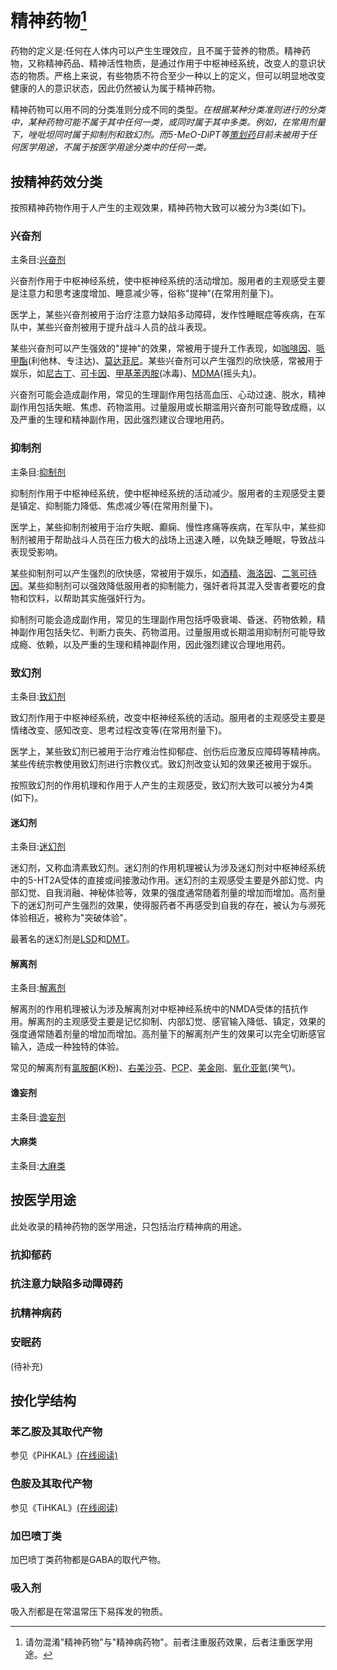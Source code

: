 <!--


### 精神活性物质将被根据娱乐价值分为N-无，E-存在，H-高。该分级基于以下子项：

A药理学特性

B相关报告及使用者评价

~~待补充~~

## H-高 分级列表
[白兔bron](https://github.com/SalviaSWC/FreeODwiki/blob/main/%E7%B2%BE%E7%A5%9E%E6%B4%BB%E6%80%A7%E7%89%A9%E8%B4%A8/%E7%99%BD%E5%85%94bron.md "白兔bron")

[司来吉兰+苯乙胺](https://github.com/SalviaSWC/FreeODwiki/blob/main/%E7%B2%BE%E7%A5%9E%E6%B4%BB%E6%80%A7%E7%89%A9%E8%B4%A8/%E5%8F%B8%E6%9D%A5%E5%90%89%E5%85%B0%2B%E8%8B%AF%E4%B9%99%E8%83%BA.md "司来吉兰+苯乙胺")

[普瑞巴林](https://github.com/SalviaSWC/FreeODwiki/blob/main/%E7%B2%BE%E7%A5%9E%E6%B4%BB%E6%80%A7%E7%89%A9%E8%B4%A8/%E6%99%AE%E7%91%9E%E5%B7%B4%E6%9E%97.md "普瑞巴林")

[哮喘片](https://github.com/SalviaSWC/FreeODwiki/blob/main/%E7%B2%BE%E7%A5%9E%E6%B4%BB%E6%80%A7%E7%89%A9%E8%B4%A8/%E5%93%AE%E5%96%98%E7%89%87.md "哮喘片")

[复方甘草片](https://github.com/SalviaSWC/FreeODwiki/blob/main/%E7%B2%BE%E7%A5%9E%E6%B4%BB%E6%80%A7%E7%89%A9%E8%B4%A8/%E5%A4%8D%E6%96%B9%E7%94%98%E8%8D%89%E7%89%87.md "复方甘草片")

## E-存在 分级列表
[阿普唑仑](https://github.com/SalviaSWC/FreeODwiki/blob/main/%E7%B2%BE%E7%A5%9E%E6%B4%BB%E6%80%A7%E7%89%A9%E8%B4%A8/%E9%98%BF%E6%99%AE%E5%94%91%E4%BB%91.md "阿普唑仑")

[金刚烷胺](https://github.com/SalviaSWC/FreeODwiki/blob/main/%E7%B2%BE%E7%A5%9E%E6%B4%BB%E6%80%A7%E7%89%A9%E8%B4%A8/%E9%87%91%E5%88%9A%E7%83%B7%E8%83%BA.md "金刚烷胺")

[普瑞巴林+巴氯芬](https://github.com/SalviaSWC/FreeODwiki/blob/main/%E7%B2%BE%E7%A5%9E%E6%B4%BB%E6%80%A7%E7%89%A9%E8%B4%A8/%E6%99%AE%E7%91%9E%E5%B7%B4%E6%9E%97%2B%E5%B7%B4%E6%B0%AF%E8%8A%AC.md "普瑞巴林+巴氯芬")

[安非他酮](https://github.com/SalviaSWC/FreeODwiki/blob/main/%E7%B2%BE%E7%A5%9E%E6%B4%BB%E6%80%A7%E7%89%A9%E8%B4%A8/%E5%AE%89%E9%9D%9E%E4%BB%96%E9%85%AE.md "安非他酮")

[唑吡坦](https://github.com/SalviaSWC/FreeODwiki/blob/main/%E7%B2%BE%E7%A5%9E%E6%B4%BB%E6%80%A7%E7%89%A9%E8%B4%A8/%E5%94%91%E5%90%A1%E5%9D%A6.md "唑吡坦")

[右美沙芬](https://github.com/SalviaSWC/FreeODwiki/blob/main/%E7%B2%BE%E7%A5%9E%E6%B4%BB%E6%80%A7%E7%89%A9%E8%B4%A8/%E5%8F%B3%E7%BE%8E%E6%B2%99%E8%8A%AC.md "右美沙芬")

[氯硝西泮](https://github.com/SalviaSWC/FreeODwiki/blob/main/%E7%B2%BE%E7%A5%9E%E6%B4%BB%E6%80%A7%E7%89%A9%E8%B4%A8/%E6%B0%AF%E7%A1%9D%E8%A5%BF%E6%B3%AE.md "氯硝西泮")

## N-无 分级列表
[氯氮䓬](https://github.com/SalviaSWC/FreeODwiki/blob/main/%E7%B2%BE%E7%A5%9E%E6%B4%BB%E6%80%A7%E7%89%A9%E8%B4%A8/%E6%B0%AF%E6%B0%AE%E4%93%AC.md "氯氮䓬")

[地西泮](https://github.com/SalviaSWC/FreeODwiki/blob/main/%E7%B2%BE%E7%A5%9E%E6%B4%BB%E6%80%A7%E7%89%A9%E8%B4%A8/%E5%9C%B0%E8%A5%BF%E6%B3%AE.md "地西泮")

[佐匹克隆](https://github.com/SalviaSWC/FreeODwiki/blob/main/%E7%B2%BE%E7%A5%9E%E6%B4%BB%E6%80%A7%E7%89%A9%E8%B4%A8/(%E5%8F%B3)%E4%BD%90%E5%8C%B9%E5%85%8B%E9%9A%86.md "佐匹克隆")

[扎来普隆](https://github.com/SalviaSWC/FreeODwiki/blob/main/%E7%B2%BE%E7%A5%9E%E6%B4%BB%E6%80%A7%E7%89%A9%E8%B4%A8/%E6%89%8E%E6%9D%A5%E6%99%AE%E9%9A%86.md "扎来普隆")

娱乐价值是主观判断，人人不同，不能以这个来作主要分类依据

-->

# 精神药物[^1]

[^1]: 请勿混淆"精神药物"与"精神病药物"。前者注重服药效果，后者注重医学用途。

药物的定义是:任何在人体内可以产生生理效应，且不属于营养的物质。精神药物，又称精神药品、精神活性物质，是通过作用于中枢神经系统，改变人的意识状态的物质。严格上来说，有些物质不符合至少一种以上的定义，但可以明显地改变健康的人的意识状态，因此仍然被认为属于精神药物。

精神药物可以用不同的分类准则分成不同的类型。*在根据某种分类准则进行的分类中，某种药物可能不属于其中任何一类，或同时属于其中多类。例如，在常用剂量下，唑吡坦同时属于抑制剂和致幻剂。而5-MeO-DiPT等[策划药](./../中心页/策划药.md)目前未被用于任何医学用途，不属于按医学用途分类中的任何一类。*

## 按精神药效分类

按照精神药物作用于人产生的主观效果，精神药物大致可以被分为3类(如下)。

### 兴奋剂

主条目:[兴奋剂](./../中心页/精神药物药效类型/兴奋剂.md)

兴奋剂作用于中枢神经系统，使中枢神经系统的活动增加。服用者的主观感受主要是注意力和思考速度增加、睡意减少等，俗称"提神"(在常用剂量下)。

医学上，某些兴奋剂被用于治疗注意力缺陷多动障碍，发作性睡眠症等疾病，在军队中，某些兴奋剂被用于提升战斗人员的战斗表现。

某些兴奋剂可以产生强效的"提神"的效果，常被用于提升工作表现，如[咖啡因](./药物/咖啡因.md)、[哌甲酯](./药物/哌甲酯.md)(利他林、专注达)、[莫达菲尼](./药物/莫达菲尼.md)。某些兴奋剂可以产生强烈的欣快感，常被用于娱乐，如[尼古丁](./药物/尼古丁.md)、[可卡因](./药物/可卡因.md)、[甲基苯丙胺](./药物/甲基苯丙胺.md)(冰毒)、[MDMA](./药物/亚甲双氧基甲基苯丙胺.md)(摇头丸)。

兴奋剂可能会造成副作用，常见的生理副作用包括高血压、心动过速、脱水，精神副作用包括失眠、焦虑、药物滥用。过量服用或长期滥用兴奋剂可能导致成瘾，以及严重的生理和精神副作用，因此强烈建议合理地用药。

### 抑制剂

主条目:[抑制剂](./../中心页/精神药物药效类型/抑制剂.md)

抑制剂作用于中枢神经系统，使中枢神经系统的活动减少。服用者的主观感受主要是镇定、抑制能力降低、焦虑减少等(在常用剂量下)。

医学上，某些抑制剂被用于治疗失眠、癫痫、慢性疼痛等疾病，在军队中，某些抑制剂被用于帮助战斗人员在压力极大的战场上迅速入睡，以免缺乏睡眠，导致战斗表现受影响。

某些抑制剂可以产生强烈的欣快感，常被用于娱乐，如[酒精](./药物/酒精.md)、[海洛因](./药物/海洛因.md)、[二氢可待因](./药物/二氢可待因.md)。某些抑制剂可以强效降低服用者的抑制能力，强奸者将其混入受害者要吃的食物和饮料，以帮助其实施强奸行为。

抑制剂可能会造成副作用，常见的生理副作用包括呼吸衰竭、昏迷、药物依赖，精神副作用包括失忆、判断力丧失、药物滥用。过量服用或长期滥用抑制剂可能导致成瘾、依赖，以及严重的生理和精神副作用，因此强烈建议合理地用药。

### 致幻剂

主条目:[致幻剂](./../中心页/精神药物药效类型/致幻剂.md)

致幻剂作用于中枢神经系统，改变中枢神经系统的活动。服用者的主观感受主要是情绪改变、感知改变、思考过程改变等(在常用剂量下)。

医学上，某些致幻剂已被用于治疗难治性抑郁症、创伤后应激反应障碍等精神病。某些传统宗教使用致幻剂进行宗教仪式。致幻剂改变认知的效果还被用于娱乐。

按照致幻剂的作用机理和作用于人产生的主观感受，致幻剂大致可以被分为4类(如下)。

#### 迷幻剂

主条目:[迷幻剂](./../中心页/精神药物药效类型/迷幻剂.md)

迷幻剂，又称血清素致幻剂。迷幻剂的作用机理被认为涉及迷幻剂对中枢神经系统中的5-HT2A受体的直接或间接激动作用。迷幻剂的主观感受主要是外部幻觉、内部幻觉、自我消融、神秘体验等，效果的强度通常随着剂量的增加而增加。高剂量下的迷幻剂可产生强烈的效果，使得服药者不再感受到自我的存在，被认为与濒死体验相近，被称为"突破体验"。

最著名的迷幻剂是[LSD](./药物/LSD.md)和[DMT](./药物/DMT.md)。

#### 解离剂

主条目:[解离剂](./../中心页/精神药物药效类型/解离剂.md)

解离剂的作用机理被认为涉及解离剂对中枢神经系统中的NMDA受体的拮抗作用。解离剂的主观感受主要是记忆抑制、内部幻觉、感官输入降低、镇定，效果的强度通常随着剂量的增加而增加。高剂量下的解离剂产生的效果可以完全切断感官输入，造成一种独特的体验。

常见的解离剂有[氯胺酮](./药物/氯胺酮.md)(K粉)、[右美沙芬](./药物/右美沙芬.md)、[PCP](./药物/PCP.md)、[美金刚](./药物/美金刚.md)、[氧化亚氮](./药物/氧化亚氮.md)(笑气)。

#### 谵妄剂

主条目:[谵妄剂](./../中心页/精神药物药效类型/谵妄剂.md)

#### 大麻类

主条目:[大麻类](./../中心页/精神药物药效类型/大麻类.md)

## 按医学用途

此处收录的精神药物的医学用途，只包括治疗精神病的用途。

### 抗抑郁药

### 抗注意力缺陷多动障碍药

### 抗精神病药

### 安眠药

(待补充)

## 按化学结构



### 苯乙胺及其取代产物

参见《PiHKAL》[(在线阅读)](https://www.erowid.org/library/books_online/pihkal/pihkal.shtml)

### 色胺及其取代产物

参见《TiHKAL》[(在线阅读)](https://www.erowid.org/library/books_online/tihkal/tihkal.shtml)

### 加巴喷丁类

加巴喷丁类药物都是GABA的取代产物。

### 吸入剂

吸入剂都是在常温常压下易挥发的物质。

